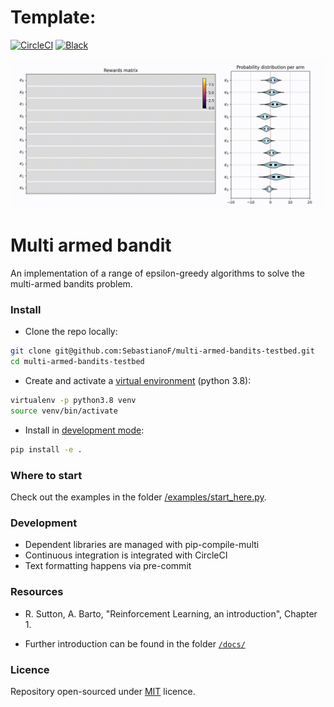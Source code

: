 # Template:
[![CircleCI](https://circleci.com/gh/SebastianoF/multi-armed-bandit-testbed.svg?style=svg)](https://app.circleci.com/pipelines/github/SebastianoF/multi-armed-bandits-testbed)
[![Black](https://img.shields.io/badge/code%20style-black-000000.svg)](https://github.com/psf/black)

![Output sample](https://github.com/SebastianoF/multi-armed-bandits-testbed/blob/master/docs/figures/sequence.gif)


# Multi armed bandit

An implementation of a range of epsilon-greedy algorithms to solve the multi-armed bandits problem.

### Install

* Clone the repo locally:
```bash
git clone git@github.com:SebastianoF/multi-armed-bandits-testbed.git
cd multi-armed-bandits-testbed
```
* Create and activate a [virtual environment](https://docs.python.org/3/tutorial/venv.html) (python 3.8):
```bash
virtualenv -p python3.8 venv
source venv/bin/activate
```

* Install in [development mode](https://flamy.ca/blog/2017-01-02-installing-python-packages-in-development-mode.html):
```bash
pip install -e .
```

### Where to start

Check out the examples in the folder [/examples/start_here.py](https://github.com/SebastianoF/multi-armed-bandits-testbed/blob/master/examples/start_here.py).

### Development

+ Dependent libraries are managed with pip-compile-multi
+ Continuous integration is integrated with CircleCI
+ Text formatting happens via pre-commit

### Resources

* R. Sutton, A. Barto, "Reinforcement Learning, an introduction", Chapter 1.

* Further introduction can be found in the folder [`/docs/`](https://github.com/SebastianoF/multi-armed-bandits-testbed/blob/master/docs/bourbaki_pragmatist_MAB.pdf)

### Licence

Repository open-sourced under [MIT](https://choosealicense.com/licenses/mit/) licence.
